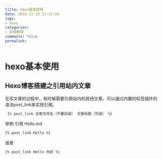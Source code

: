 ```yaml
---
title: hexo基本使用
date: 2018-11-23 17:32:54
tags:
- hexo
categories:
- 前端教程
comments: false
permalink:
---
```


# hexo基本使用

## Hexo博客搭建之引用站内文章

在写文章的过程中，有时候需要引用站内的其他文章。可以通过内置的标签插件的语法post_link来实现引用。

```md
 {% post_link 文章文件名（不要后缀） 文章标题（可选） %}
 ```

举例 引用 Hello.md

```md
{% post_link Hello %}
```

或者

```md
{% post_link Hello 你好 %}
```
